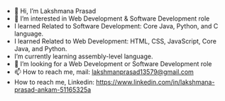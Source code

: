 - 👋 Hi, I’m Lakshmana Prasad
- 👀 I’m interested in Web Development & Software Development role
- I learned Related to Software Development: Core Java, Python, and C language.
- I learned Related to Web Development: HTML, CSS, JavaScript, Core Java, and Python.
- I’m currently learning assembly-level language.
- 💞️ I’m looking for a Web Development or Software Development role
- 📫 How to reach me, mail: lakshmanprasad13579@gmail.com
-    How to reach me, Linkedin: https://www.linkedin.com/in/lakshmana-prasad-ankam-51165325a

<!---
GitLakshman/GitLakshman is a ✨ special ✨ repository because its `README.md` (this file) appears on your GitHub profile.
You can click the Preview link to take a look at your changes.
--->

